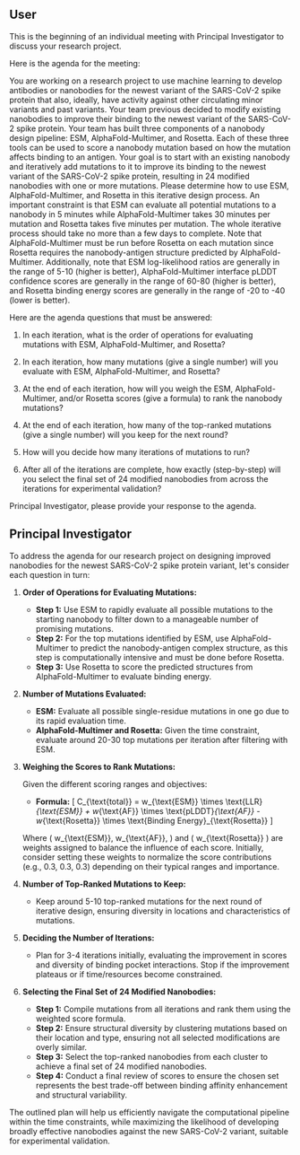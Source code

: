 ## User

This is the beginning of an individual meeting with Principal Investigator to discuss your research project.

Here is the agenda for the meeting:

You are working on a research project to use machine learning to develop antibodies or nanobodies for the newest variant of the SARS-CoV-2 spike protein that also, ideally, have activity against other circulating minor variants and past variants. Your team previous decided to modify existing nanobodies to improve their binding to the newest variant of the SARS-CoV-2 spike protein. Your team has built three components of a nanobody design pipeline: ESM, AlphaFold-Multimer, and Rosetta. Each of these three tools can be used to score a nanobody mutation based on how the mutation affects binding to an antigen. Your goal is to start with an existing nanobody and iteratively add mutations to it to improve its binding to the newest variant of the SARS-CoV-2 spike protein, resulting in 24 modified nanobodies with one or more mutations. Please determine how to use ESM, AlphaFold-Multimer, and Rosetta in this iterative design process. An important constraint is that ESM can evaluate all potential mutations to a nanobody in 5 minutes while AlphaFold-Multimer takes 30 minutes per mutation and Rosetta takes five minutes per mutation. The whole iterative process should take no more than a few days to complete. Note that AlphaFold-Multimer must be run before Rosetta on each mutation since Rosetta requires the nanobody-antigen structure predicted by AlphaFold-Multimer. Additionally, note that ESM log-likelihood ratios are generally in the range of 5-10 (higher is better), AlphaFold-Multimer interface pLDDT confidence scores are generally in the range of 60-80 (higher is better), and Rosetta binding energy scores are generally in the range of -20 to -40 (lower is better).

Here are the agenda questions that must be answered:

1. In each iteration, what is the order of operations for evaluating mutations with ESM, AlphaFold-Multimer, and Rosetta?

2. In each iteration, how many mutations (give a single number) will you evaluate with ESM, AlphaFold-Multimer, and Rosetta?

3. At the end of each iteration, how will you weigh the ESM, AlphaFold-Multimer, and/or Rosetta scores (give a formula) to rank the nanobody mutations?

4. At the end of each iteration, how many of the top-ranked mutations (give a single number) will you keep for the next round?

5. How will you decide how many iterations of mutations to run?

6. After all of the iterations are complete, how exactly (step-by-step) will you select the final set of 24 modified nanobodies from across the iterations for experimental validation?

Principal Investigator, please provide your response to the agenda.

## Principal Investigator

To address the agenda for our research project on designing improved nanobodies for the newest SARS-CoV-2 spike protein variant, let's consider each question in turn:

1. **Order of Operations for Evaluating Mutations:**

   - **Step 1:** Use ESM to rapidly evaluate all possible mutations to the starting nanobody to filter down to a manageable number of promising mutations.
   - **Step 2:** For the top mutations identified by ESM, use AlphaFold-Multimer to predict the nanobody-antigen complex structure, as this step is computationally intensive and must be done before Rosetta.
   - **Step 3:** Use Rosetta to score the predicted structures from AlphaFold-Multimer to evaluate binding energy.

2. **Number of Mutations Evaluated:**

   - **ESM:** Evaluate all possible single-residue mutations in one go due to its rapid evaluation time.
   - **AlphaFold-Multimer and Rosetta:** Given the time constraint, evaluate around 20-30 top mutations per iteration after filtering with ESM.

3. **Weighing the Scores to Rank Mutations:**

   Given the different scoring ranges and objectives:
   
   - **Formula:** 
     \[
     C_{\text{total}} = w_{\text{ESM}} \times \text{LLR}_{\text{ESM}} + w_{\text{AF}} \times \text{pLDDT}_{\text{AF}} - w_{\text{Rosetta}} \times \text{Binding Energy}_{\text{Rosetta}}
     \]
   
   Where \( w_{\text{ESM}}, w_{\text{AF}}, \) and \( w_{\text{Rosetta}} \) are weights assigned to balance the influence of each score. Initially, consider setting these weights to normalize the score contributions (e.g., 0.3, 0.3, 0.3) depending on their typical ranges and importance.

4. **Number of Top-Ranked Mutations to Keep:**

   - Keep around 5-10 top-ranked mutations for the next round of iterative design, ensuring diversity in locations and characteristics of mutations.

5. **Deciding the Number of Iterations:**

   - Plan for 3-4 iterations initially, evaluating the improvement in scores and diversity of binding pocket interactions. Stop if the improvement plateaus or if time/resources become constrained.

6. **Selecting the Final Set of 24 Modified Nanobodies:**

   - **Step 1:** Compile mutations from all iterations and rank them using the weighted score formula.
   - **Step 2:** Ensure structural diversity by clustering mutations based on their location and type, ensuring not all selected modifications are overly similar.
   - **Step 3:** Select the top-ranked nanobodies from each cluster to achieve a final set of 24 modified nanobodies.
   - **Step 4:** Conduct a final review of scores to ensure the chosen set represents the best trade-off between binding affinity enhancement and structural variability.

The outlined plan will help us efficiently navigate the computational pipeline within the time constraints, while maximizing the likelihood of developing broadly effective nanobodies against the new SARS-CoV-2 variant, suitable for experimental validation.


